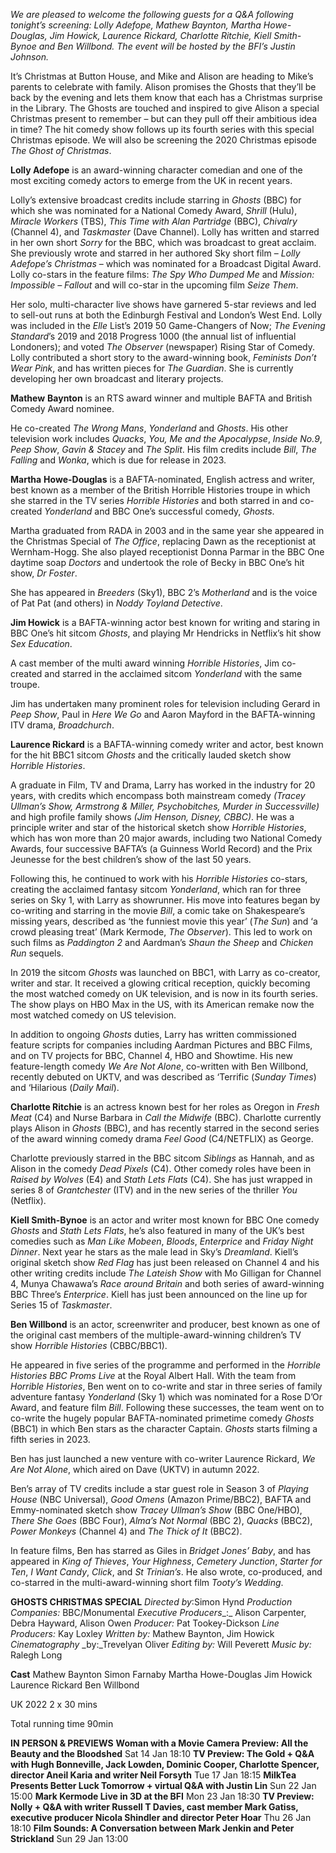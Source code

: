 

_We are pleased to welcome the following guests for a Q&A following tonight’s screening: Lolly Adefope, Mathew Baynton, Martha Howe-Douglas, Jim Howick, Laurence Rickard, Charlotte Ritchie, Kiell Smith-Bynoe and Ben Willbond. The event will be hosted by the BFI’s Justin Johnson._

It’s Christmas at Button House, and Mike and Alison are heading to Mike’s parents to celebrate with family. Alison promises the Ghosts that they’ll be back by the evening and lets them know that each has a Christmas surprise in the Library. The Ghosts are touched and inspired to give Alison a special Christmas present to remember – but can they pull off their ambitious idea in time? The hit comedy show follows up its fourth series with this special Christmas episode. We will also be screening the 2020 Christmas episode  _The Ghost of Christmas_.

**Lolly Adefope** is an award-winning character comedian and one of the most exciting comedy actors to emerge from the UK in recent years.

Lolly’s extensive broadcast credits include starring in _Ghosts_ (BBC) for which she was nominated for a National Comedy Award, _Shrill_ (Hulu), _Miracle Workers_ (TBS), _This Time with Alan Partridge_ (BBC), _Chivalry_ (Channel 4), and _Taskmaster_ (Dave Channel). Lolly has written and starred in her own short _Sorry_ for the BBC, which was broadcast to great acclaim. She previously wrote and starred in her authored Sky short film – _Lolly Adefope’s Christmas_ – which was nominated for a Broadcast Digital Award. Lolly co-stars in the feature films: _The Spy Who Dumped Me_ and _Mission: Impossible – Fallout_ and will co-star in the upcoming film _Seize Them_.

Her solo, multi-character live shows have garnered 5-star reviews and led to sell-out runs at both the Edinburgh Festival and London’s West End. Lolly was included in the _Elle_ List’s 2019 50 Game-Changers of Now; _The Evening Standard_’s 2019 and 2018 Progress 1000 (the annual list of influential Londoners); and voted _The Observer_ (newspaper) Rising Star of Comedy. Lolly contributed a short story to the award-winning book, _Feminists Don’t Wear Pink_, and has written pieces for _The Guardian_. She is currently developing her own broadcast and literary projects.

**Mathew**  **Baynton**  is an RTS award winner and multiple BAFTA and British Comedy Award nominee.

He co-created _The Wrong Mans_, _Yonderland_ and _Ghosts_. His other television work includes _Quacks_, _You, Me and the Apocalypse_, _Inside No.9_, _Peep Show_, _Gavin & Stacey_ and _The Split_. His film credits include _Bill_, _The Falling_ and _Wonka_, which is due for release in 2023.

**Martha**  **Howe-Douglas** is a BAFTA-nominated, English actress and writer, best known as a member of the British Horrible Histories troupe in which she starred in the TV series _Horrible Histories_ and both starred in and co-created _Yonderland_ and BBC One’s successful comedy, _Ghosts_.

Martha graduated from RADA in 2003 and in the same year she appeared in the Christmas Special of _The Office_, replacing Dawn as the receptionist at Wernham-Hogg. She also played receptionist Donna Parmar in the BBC One daytime soap _Doctors_ and undertook the role of Becky in BBC One’s hit show, _Dr Foster_.

She has appeared in _Breeders_ (Sky1), BBC 2’s _Motherland_ and is the voice of Pat Pat (and others) in _Noddy Toyland Detective_.

**Jim Howick**  is a BAFTA-winning actor best known for writing and staring in BBC One’s hit sitcom _Ghosts_, and playing Mr Hendricks in Netflix’s hit show _Sex Education_.

A cast member of the multi award winning _Horrible Histories_, Jim co-created and starred in the acclaimed sitcom _Yonderland_ with the same troupe.

Jim has undertaken many prominent roles for television including Gerard in _Peep Show_, Paul in _Here We Go_ and Aaron Mayford in the BAFTA-winning ITV drama, _Broadchurch_.

**Laurence Rickard**  is a BAFTA-winning comedy writer and actor, best known for the hit BBC1 sitcom _Ghosts_ and the critically lauded sketch show _Horrible Histories_.

A graduate in Film, TV and Drama, Larry has worked in the industry for 20 years, with credits which encompass both mainstream comedy _(Tracey Ullman’s Show, Armstrong & Miller, Psychobitches, Murder in Successville)_ and high profile family shows _(Jim Henson, Disney, CBBC)_. He was a principle writer and star of the historical sketch show _Horrible Histories_, which has won more than 20 major awards, including two National Comedy Awards, four successive BAFTA’s (a Guinness World Record) and the Prix Jeunesse for the best children’s show of the last 50 years.

Following this, he continued to work with his _Horrible Histories_ co-stars, creating the acclaimed fantasy sitcom _Yonderland_, which ran for three series on Sky 1, with Larry as showrunner. His move into features began by co-writing and starring in the movie _Bill_, a comic take on Shakespeare’s missing years, described as ‘the funniest movie this year’ (_The Sun_) and ‘a crowd pleasing treat’ (Mark Kermode, _The Observer_). This led to work on such films as _Paddington 2_ and Aardman’s _Shaun the Sheep_ and _Chicken Run_ sequels.

In 2019 the sitcom _Ghosts_ was launched on BBC1, with Larry as co-creator, writer and star. It received a glowing critical reception, quickly becoming the most watched comedy on UK television, and is now in its fourth series. The show plays on HBO Max in the US, with its American remake now the most watched comedy on US television.

In addition to ongoing _Ghosts_ duties, Larry has written commissioned feature scripts for companies including Aardman Pictures and BBC Films, and on TV projects for BBC, Channel 4, HBO and Showtime. His new feature-length comedy _We Are Not Alone_, co-written with Ben Willbond, recently debuted on UKTV, and was described as ‘Terrific (_Sunday Times_) and ‘Hilarious (_Daily Mail_).

**Charlotte Ritchie**  is an actress known best for her roles as Oregon in _Fresh Meat_ (C4) and Nurse Barbara in _Call the Midwife_ (BBC). Charlotte currently plays Alison in _Ghosts_ (BBC), and has recently starred in the second series of the award winning comedy drama _Feel Good_ (C4/NETFLIX) as George.

Charlotte previously starred in the BBC sitcom _Siblings_ as Hannah, and as Alison in the comedy _Dead Pixels_ (C4). Other comedy roles have been in _Raised by Wolves_ (E4) and _Stath Lets Flats_ (C4). She has just wrapped in series 8 of _Grantchester_ (ITV) and  in the new series of the thriller _You_ (Netflix).

**Kiell Smith-Bynoe**  is an actor and writer most known for BBC One comedy _Ghosts_ and _Stath Lets Flats_, he’s also featured in many of the UK’s best comedies such as _Man Like Mobeen_, _Bloods_, _Enterprice_ and _Friday Night Dinner_. Next year he stars as the male lead in Sky’s _Dreamland_. Kiell’s original sketch show _Red Flag_ has just been released on Channel 4 and his other writing credits include _The Lateish Show_ with Mo Gilligan for Channel 4, Munya Chawawa’s _Race around Britain_ and both series of award-winning  
BBC Three’s _Enterprice_. Kiell has just been announced on the line up for Series 15 of _Taskmaster_.

**Ben Willbond**  is an actor, screenwriter and producer, best known as one of the original cast members of the multiple-award-winning children’s TV show _Horrible Histories_ (CBBC/BBC1).

He appeared in five series of the programme and performed in the _Horrible Histories BBC Proms Live_ at the Royal Albert Hall. With the team from _Horrible Histories_, Ben went on to co-write and star in three series of family adventure fantasy _Yonderland_ (Sky 1) which was nominated for a Rose D’Or Award, and feature film _Bill_. Following these successes, the team went on to co-write the hugely popular BAFTA-nominated primetime comedy _Ghosts_ (BBC1) in which Ben stars as the character Captain. _Ghosts_ starts filming a fifth series in 2023.

Ben has just launched a new venture with co-writer Laurence Rickard, _We Are Not Alone_, which aired on Dave (UKTV) in autumn 2022.

Ben’s array of TV credits include a star guest role in Season 3 of _Playing House_ (NBC Universal), _Good Omens_ (Amazon Prime/BBC2), BAFTA and Emmy-nominated sketch show _Tracey Ullman’s Show_ (BBC One/HBO), _There She Goes_ (BBC Four), _Alma’s Not Normal_ (BBC 2), _Quacks_ (BBC2), _Power Monkeys_ (Channel 4) and _The Thick of It_ (BBC2).

In feature films, Ben has starred as Giles in _Bridget Jones’ Baby_, and has appeared in _King of Thieves_, _Your Highness_, _Cemetery Junction_, _Starter for Ten_, _I Want Candy_, _Click_, and _St Trinian’s_. He also wrote, co-produced, and co-starred in the multi-award-winning short film _Tooty’s Wedding_.

**GHOSTS CHRISTMAS SPECIAL**
_Directed_ _by_:Simon Hynd
_Production Companies:_ BBC/Monumental
_Executive Producers__:_ Alison Carpenter, Debra Hayward, Alison Owen
_Producer:_ Pat Tookey-Dickson
_Line Producers:_ Kay Loxley
_Written by:_ Mathew Baynton, Jim Howick
_Cinematography_ _by:_Trevelyan Oliver
_Editing_ _by:_ Will Peverett
_Music_ _by:_ Ralegh Long

**Cast**
Mathew Baynton
Simon Farnaby
Martha Howe-Douglas
Jim Howick
Laurence Rickard
Ben Willbond

UK 2022
2 x 30 mins

Total running time 90min

**IN PERSON & PREVIEWS**
**Woman with a Movie Camera Preview: All the Beauty and the Bloodshed**
Sat 14 Jan 18:10
**TV Preview: The Gold + Q&A with Hugh Bonneville, Jack Lowden, Dominic Cooper, Charlotte Spencer, director Aneil Karia and writer Neil Forsyth**
Tue 17 Jan 18:15
**MilkTea Presents Better Luck Tomorrow + virtual Q&A with Justin Lin**
Sun 22 Jan 15:00
**Mark Kermode Live in 3D at the BFI**
Mon 23 Jan 18:30
**TV Preview: Nolly + Q&A with writer Russell T Davies, cast member Mark Gatiss, executive producer Nicola Shindler and director Peter Hoar**
Thu 26 Jan 18:10
**Film Sounds: A Conversation between Mark Jenkin and Peter Strickland**
Sun 29 Jan 13:00
<!--stackedit_data:
eyJoaXN0b3J5IjpbODc4Nzg0NDM5XX0=
-->